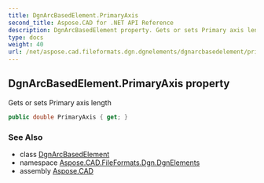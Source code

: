```yaml
---
title: DgnArcBasedElement.PrimaryAxis
second_title: Aspose.CAD for .NET API Reference
description: DgnArcBasedElement property. Gets or sets Primary axis length
type: docs
weight: 40
url: /net/aspose.cad.fileformats.dgn.dgnelements/dgnarcbasedelement/primaryaxis/
---
```

## DgnArcBasedElement.PrimaryAxis property

Gets or sets Primary axis length

```csharp
public double PrimaryAxis { get; }
```

### See Also

* class [DgnArcBasedElement](../)
* namespace [Aspose.CAD.FileFormats.Dgn.DgnElements](../../dgnarcbasedelement/)
* assembly [Aspose.CAD](../../../)


